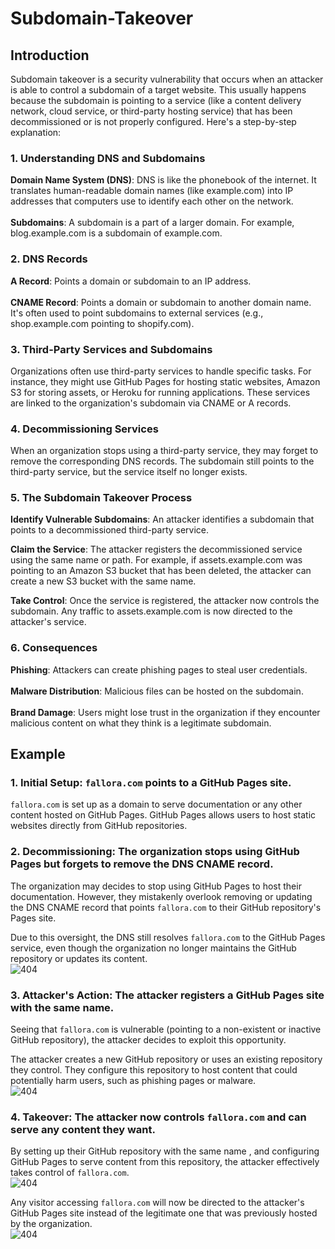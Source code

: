# Subdomain-Takeover
## Introduction
Subdomain takeover is a security vulnerability that occurs when an attacker is able to control a subdomain of a target website. This usually happens because the subdomain is pointing to a service (like a content delivery network, cloud service, or third-party hosting service) that has been decommissioned or is not properly configured. Here's a step-by-step explanation:
### 1. Understanding DNS and Subdomains
<b>Domain Name System (DNS)</b>: DNS is like the phonebook of the internet. It translates human-readable domain names (like example.com) into IP addresses that computers use to identify each other on the network.<br><br>
<b>Subdomains</b>: A subdomain is a part of a larger domain. For example, blog.example.com is a subdomain of example.com.
### 2. DNS Records
<b>A Record</b>: Points a domain or subdomain to an IP address.<br><br>
<b>CNAME Record</b>: Points a domain or subdomain to another domain name. It's often used to point subdomains to external services (e.g., shop.example.com pointing to shopify.com).
### 3. Third-Party Services and Subdomains
Organizations often use third-party services to handle specific tasks. For instance, they might use GitHub Pages for hosting static websites, Amazon S3 for storing assets, or Heroku for running applications. These services are linked to the organization's subdomain via CNAME or A records.
### 4. Decommissioning Services
When an organization stops using a third-party service, they may forget to remove the corresponding DNS records. The subdomain still points to the third-party service, but the service itself no longer exists.
### 5. The Subdomain Takeover Process
<b>Identify Vulnerable Subdomains</b>: An attacker identifies a subdomain that points to a decommissioned third-party service.

<b>Claim the Service</b>: The attacker registers the decommissioned service using the same name or path. For example, if assets.example.com was pointing to an Amazon S3 bucket that has been deleted, the attacker can create a new S3 bucket with the same name.

<b>Take Control</b>: Once the service is registered, the attacker now controls the subdomain. Any traffic to assets.example.com is now directed to the attacker's service.
### 6. Consequences
<b>Phishing</b>: Attackers can create phishing pages to steal user credentials.<br><br>
<b>Malware Distribution</b>: Malicious files can be hosted on the subdomain.<br><br>
<b>Brand Damage</b>: Users might lose trust in the organization if they encounter malicious content on what they think is a legitimate subdomain.
## Example
### 1. Initial Setup: ``` fallora.com ``` points to a GitHub Pages site.
``` fallora.com ``` is set up as a domain to serve documentation or any other content hosted on GitHub Pages. GitHub Pages allows users to host static websites directly from GitHub repositories.
### 2. Decommissioning: The organization stops using GitHub Pages but forgets to remove the DNS CNAME record.
The organization may decides to stop using GitHub Pages to host their documentation. However, they mistakenly overlook removing or updating the DNS CNAME record that points ``` fallora.com ``` to their GitHub repository's Pages site.

Due to this oversight, the DNS still resolves ``` fallora.com ``` to the GitHub Pages service, even though the organization no longer maintains the GitHub repository or updates its content.<br>
![404](https://raw.githubusercontent.com/aayushdangol16/Subdomain-Takeover/main/img/404.png)
### 3. Attacker's Action: The attacker registers a GitHub Pages site with the same name.
Seeing that ``` fallora.com ``` is vulnerable (pointing to a non-existent or inactive GitHub repository), the attacker decides to exploit this opportunity.

The attacker creates a new GitHub repository or uses an existing repository they control. They configure this repository to host content that could potentially harm users, such as phishing pages or malware.<br>
![404](https://raw.githubusercontent.com/aayushdangol16/Subdomain-Takeover/main/img/index.png)
### 4. Takeover: The attacker now controls ``` fallora.com ``` and can serve any content they want.
By setting up their GitHub repository with the same name , and configuring GitHub Pages to serve content from this repository, the attacker effectively takes control of ``` fallora.com ```.<br>
![404](https://raw.githubusercontent.com/aayushdangol16/Subdomain-Takeover/main/img/dns.png)

Any visitor accessing ``` fallora.com ``` will now be directed to the attacker's GitHub Pages site instead of the legitimate one that was previously hosted by the organization.<br>
![404](https://raw.githubusercontent.com/aayushdangol16/Subdomain-Takeover/main/img/take.png)
